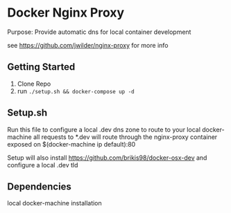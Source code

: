 # Docker Nginx Proxy

Purpose: Provide automatic dns for local container development

see https://github.com/jwilder/nginx-proxy for more info

## Getting Started

1. Clone Repo
2. run `./setup.sh && docker-compose up -d`

## Setup.sh

Run this file to configure a local .dev dns zone to route to your local docker-machine
all requests to *.dev will route through the nginx-proxy container exposed on $(docker-machine ip default):80

Setup will also install https://github.com/brikis98/docker-osx-dev and configure a local .dev tld

## Dependencies

local docker-machine installation 